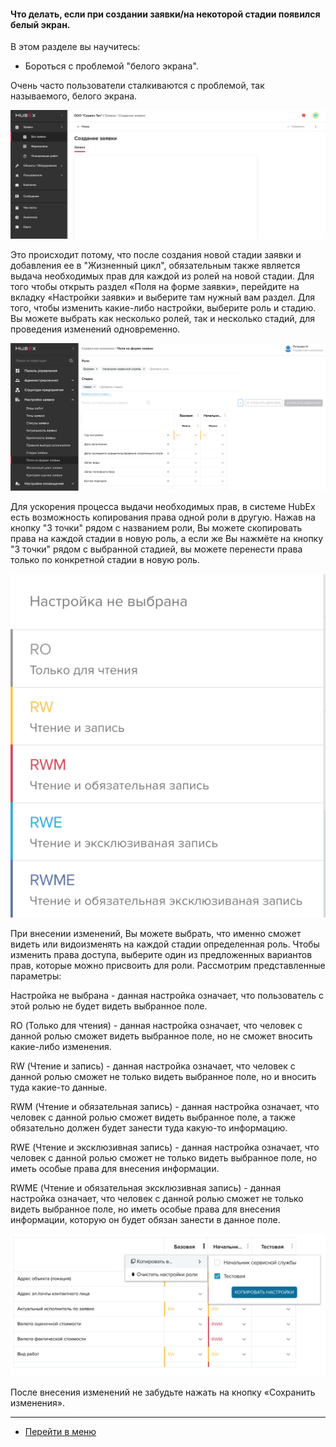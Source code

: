 #### Что делать, если при создании заявки/на некоторой стадии появился белый экран.
В этом разделе вы научитесь:
- Бороться с проблемой "белого экрана".

Очень часто пользователи сталкиваются с проблемой, так называемого, белого экрана.

![htdwws1.png](/attachments/images/FAQ/USER/HowToDealWithWhiteScreen/htdwws1.png)

 Это происходит потому, что после создания новой стадии заявки и добавления ее в "Жизненный цикл", обязательным также является выдача необходимых прав для каждой из ролей на новой стадии.
Для того чтобы открыть раздел «Поля на форме заявки», перейдите на вкладку «Настройки заявки» и выберите там нужный вам раздел.
Для того, чтобы изменить какие-либо настройки, выберите роль и стадию. Вы можете выбрать как несколько ролей, так и несколько стадий, для проведения изменений одновременно.

![htdwws1.png](/attachments/images/FAQ/USER/HowToDealWithWhiteScreen/htdwws2.png)

 Для ускорения процесса выдачи необходимых прав, в системе HubEx есть возможность копирования права одной роли в другую. Нажав на кнопку "3 точки" рядом с названием роли, Вы можете скопировать права на каждой стадии в новую роль, а если же Вы нажмёте на кнопку "3 точки" рядом с выбранной стадией, вы можете перенести права только по конкретной стадии в новую роль.

![htdwws1.png](/attachments/images/FAQ/USER/HowToDealWithWhiteScreen/htdwws3.png)

При внесении изменений, Вы можете выбрать, что именно сможет видеть или видоизменять на каждой стадии определенная роль. Чтобы изменить права доступа, выберите один из предложенных вариантов прав, которые можно присвоить для роли.
Рассмотрим представленные параметры:

Настройка не выбрана - данная настройка означает, что пользователь с этой ролью не будет видеть выбранное поле.

RO (Только для чтения) - данная настройка означает, что человек с данной ролью сможет видеть выбранное поле, но не сможет вносить какие-либо изменения.

RW (Чтение и запись) - данная настройка означает, что человек с данной ролью сможет не только видеть выбранное поле, но и вносить туда какие-то данные.

RWM (Чтение и обязательная запись) - данная настройка означает, что человек с данной ролью сможет видеть выбранное поле, а также обязательно должен будет занести туда какую-то информацию.

 RWE (Чтение и эксклюзивная запись) - данная настройка означает, что человек с данной ролью сможет не только видеть выбранное поле, но иметь особые права для внесения информации.  

RWME (Чтение и обязательная эксклюзивная запись) - данная настройка означает, что человек с данной ролью сможет не только видеть выбранное поле, но иметь особые права для внесения информации, которую он будет обязан занести в данное поле.

![htdwws1.png](/attachments/images/FAQ/USER/HowToDealWithWhiteScreen/htdwws4.png)

После внесения изменений не забудьте нажать на кнопку «Сохранить изменения».






___
- [Перейти в меню](http://wiki.hubex.ru)
